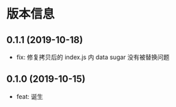# 版本信息
## 0.1.1 (2019-10-18)
* fix: 修复拷贝后的 index.js 内 data sugar 没有被替换问题
## 0.1.0 (2019-10-15)
* feat: 诞生
